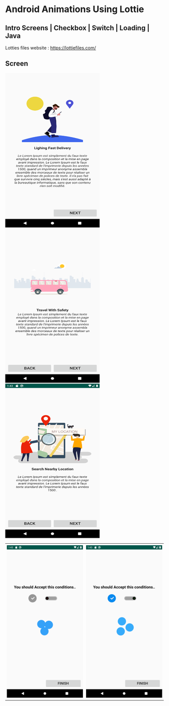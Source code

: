 # Android Animations Using Lottie 

## Intro Screens | Checkbox | Switch | Loading | Java


Lotties files website :
https://lottiefiles.com/

## Screen

<img src="screens/first_screen.png" width="300" height="490" />

<img src="screens/travel_screen.png" width="300" height="490" />

<img src="screens/search_location_screen.png" width="300" height="490" />

<table>
    <tr>
        <td style="padding:5px">
            <img src="screens/last_screen1.png">
        </td>
        <td style="padding:5px">
            <img src="screens/last_screen2.png">
        </td>
    </tr>
</table>
